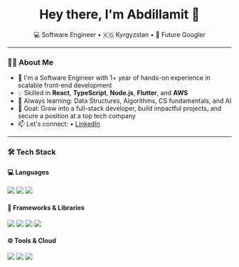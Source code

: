 <h1 align="center">Hey there, I'm Abdillamit 👋</h1>

<p align="center">
  💻 Software Engineer  • 🇰🇬 Kyrgyzstan • 🚀 Future Googler
</p>

---

### 👨‍💻 About Me

- 🔭 I'm a Software Engineer with 1+ year of hands-on experience in scalable front-end development
- 💡 Skilled in **React**, **TypeScript**, **Node.js**, **Flutter**, and **AWS**
- 🌱 Always learning: Data Structures, Algorithms, CS fundamentals, and AI
- 🎯 Goal: Grow into a full-stack developer, build impactful projects, and secure a position at a top tech company
- 📫 Let's connect: • [LinkedIn](https://linkedin.com/in/abdillamit-mamytov)

---

### 🛠️ Tech Stack

#### 💻 Languages  
<p>
  <img src="https://img.shields.io/badge/-TypeScript-3178C6?style=for-the-badge&logo=typescript&logoColor=white" />
  <img src="https://img.shields.io/badge/-JavaScript-F7DF1E?style=for-the-badge&logo=javascript&logoColor=black" />
  <img src="https://img.shields.io/badge/-Dart-0175C2?style=for-the-badge&logo=dart&logoColor=white" />
</p>

#### 🧰 Frameworks & Libraries  
<p>
  <img src="https://img.shields.io/badge/-React-61DAFB?style=for-the-badge&logo=react&logoColor=black" />
  <img src="https://img.shields.io/badge/-Vue.js-4FC08D?style=for-the-badge&logo=vue.js&logoColor=white" />
  <img src="https://img.shields.io/badge/-Node.js-339933?style=for-the-badge&logo=node.js&logoColor=white" />
  <img src="https://img.shields.io/badge/-Flutter-02569B?style=for-the-badge&logo=flutter&logoColor=white" />
</p>

#### ⚙️ Tools & Cloud  
<p>
  <img src="https://img.shields.io/badge/-AWS-232F3E?style=for-the-badge&logo=amazon-aws&logoColor=white" />
  <img src="https://img.shields.io/badge/-GraphQL-E10098?style=for-the-badge&logo=graphql&logoColor=white" />
  <img src="https://img.shields.io/badge/-Git-F05032?style=for-the-badge&logo=git&logoColor=white" />
</p>
